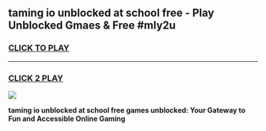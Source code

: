 
## taming io unblocked at school free - Play Unblocked Gmaes & Free #mly2u
<h3>
<a href="https://news.freeplayer.one?title=taming_io_unblocked_at_school_free&ref=26F">CLICK TO PLAY</a></h3>
<hr>

<h3>
<a href="https://news.freeplayer.one?title=taming_io_unblocked_at_school_free&ref=26F">CLICK 2 PLAY</a>
  
</h3>

<a href="https://news.freeplayer.one?title=taming_io_unblocked_at_school_free&ref=26F/"><img src="https://clearcache.store/games.png"></a>


**taming io unblocked at school free games unblocked: Your Gateway to Fun and Accessible Online Gaming**
